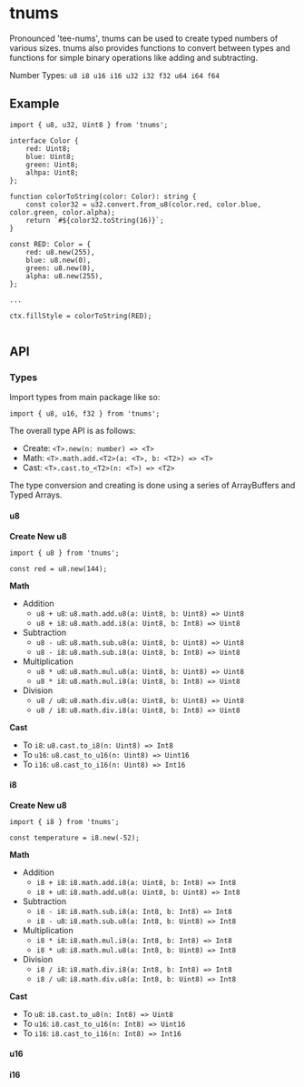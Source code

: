 # tnums

Pronounced 'tee-nums', tnums can be used to create typed numbers of various sizes. tnums also provides functions to convert between types and functions for simple binary operations like adding and subtracting.

Number Types: `u8 i8 u16 i16 u32 i32 f32 u64 i64 f64`

## Example

```
import { u8, u32, Uint8 } from 'tnums';

interface Color {
    red: Uint8;
    blue: Uint8;
    green: Uint8;
    alhpa: Uint8;
};

function colorToString(color: Color): string {
    const color32 = u32.convert.from_u8(color.red, color.blue, color.green, color.alpha);
    return `#${color32.toString(16)}`;
}

const RED: Color = {
    red: u8.new(255),
    blue: u8.new(0),
    green: u8.new(0),
    alpha: u8.new(255),
};

...

ctx.fillStyle = colorToString(RED);


```

## API

### Types
Import types from main package like so:
```
import { u8, u16, f32 } from 'tnums';
```

The overall type API is as follows:

- Create: `<T>.new(n: number) => <T>` 
- Math: `<T>.math.add.<T2>(a: <T>, b: <T2>) => <T>`
- Cast: `<T>.cast.to_<T2>(n: <T>) => <T2>`

The type conversion and creating is done using a series of ArrayBuffers and Typed Arrays.


#### u8

**Create New u8**
```
import { u8 } from 'tnums';

const red = u8.new(144);
```

**Math**

- Addition
    * `u8 + u8`: `u8.math.add.u8(a: Uint8, b: Uint8) => Uint8`
    * `u8 + i8`: `u8.math.add.i8(a: Uint8, b: Int8) => Uint8`
- Subtraction
    * `u8 - u8`: `u8.math.sub.u8(a: Uint8, b: Uint8) => Uint8`
    * `u8 - i8`: `u8.math.sub.i8(a: Uint8, b: Int8) => Uint8`
- Multiplication
    * `u8 * u8`: `u8.math.mul.u8(a: Uint8, b: Uint8) => Uint8`
    * `u8 * i8`: `u8.math.mul.i8(a: Uint8, b: Int8) => Uint8`
- Division
    * `u8 / u8`: `u8.math.div.u8(a: Uint8, b: Uint8) => Uint8`
    * `u8 / i8`: `u8.math.div.i8(a: Uint8, b: Int8) => Uint8`

**Cast**

- To `i8`: `u8.cast.to_i8(n: Uint8) => Int8`
- To `u16`: `u8.cast_to_u16(n: Uint8) => Uint16`
- To `i16`: `u8.cast_to_i16(n: Uint8) => Int16`


#### i8

**Create New u8**
```
import { i8 } from 'tnums';

const temperature = i8.new(-52);
```

**Math**

- Addition
    * `i8 + i8`: `i8.math.add.i8(a: Uint8, b: Int8) => Int8`
    * `i8 + u8`: `i8.math.add.u8(a: Uint8, b: Uint8) => Int8`
- Subtraction
    * `i8 - i8`: `i8.math.sub.i8(a: Int8, b: Int8) => Int8`
    * `i8 - u8`: `i8.math.sub.u8(a: Int8, b: Uint8) => Int8`
- Multiplication
    * `i8 * i8`: `i8.math.mul.i8(a: Int8, b: Int8) => Int8`
    * `i8 * u8`: `i8.math.mul.u8(a: Int8, b: Uint8) => Int8`
- Division
    * `i8 / i8`: `i8.math.div.i8(a: Int8, b: Int8) => Int8`
    * `i8 / u8`: `i8.math.div.u8(a: Int8, b: Uint8) => Int8`

**Cast**

- To `u8`: `i8.cast.to_u8(n: Int8) => Uint8`
- To `u16`: `i8.cast_to_u16(n: Int8) => Uint16`
- To `i16`: `i8.cast_to_i16(n: Int8) => Int16`

#### u16

#### i16
